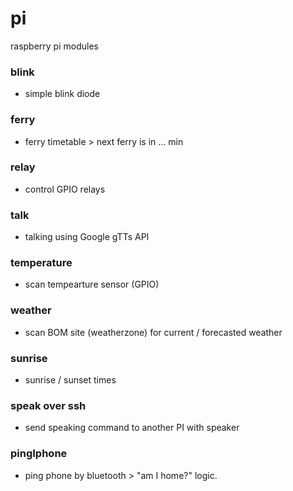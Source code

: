 # pi
raspberry pi modules

### blink 
- simple blink diode 

### ferry 
- ferry timetable > next ferry is in ... min 

### relay 
- control GPIO relays 

### talk 
- talking using Google gTTs API 

### temperature 
- scan tempearture sensor (GPIO)

### weather 
- scan BOM site (weatherzone) for current / forecasted weather 

### sunrise 
- sunrise / sunset times 

### speak over ssh 
- send speaking command to another PI with speaker 

### pingIphone 
- ping phone by bluetooth > "am I home?" logic. 